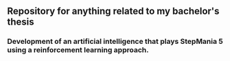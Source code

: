 ## Repository for anything related to my bachelor's thesis

### Development of an artificial intelligence that plays StepMania 5 using a reinforcement learning approach.
